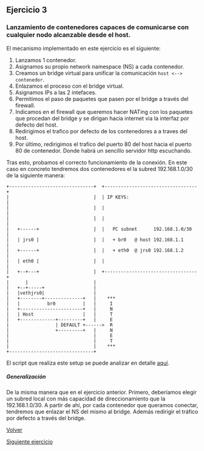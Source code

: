 ## Ejercicio 3

### Lanzamiento de contenedores capaces de comunicarse con cualquier nodo alcanzable desde el host.

El mecanismo implementado en este ejercicio es el siguiente:
1.  Lanzamos 1 contenedor.
2.  Asignamos su propio network namespace (NS) a cada contenedor.
3.  Creamos un bridge virtual para unificar la comunicación ```host <--> contenedor```.
4. Enlazamos el proceso con el bridge virtual.
5. Asignamos IPs a las 2 intefaces.
6. Permitimos el paso de paquetes que pasen por el bridge a través del firewall.
7. Indicamos en el firewall que queremos hacer NATing con los paquetes que procedan del bridge y se dirigan hacia internet via la interfaz por defecto del host.
8. Redirigimos el trafico por defecto de los contenedores a a traves del host.
9. Por último, redirigimos el trafico del puerto 80 del host hacia el puerto 80 de contenedor. Donde habrá un sencillo servidor http escuchando.

Tras esto, probamos el correcto funcionamiento de la conexión. 
En este caso en concreto tendremos dos contenedores el la subred 192.168.1.0/30 de la siguiente manera:

    
    +-------------------------------+  +----------------------------------+
    |                               |  | IP KEYS:                         |
    |                               |  |                                  |
    |                               |  |                                  |
    |   +------+                    |  |   PC subnet      192.168.1.0/30  |
    |   | jrs0 |                    |  |   + br0   @ host 192.168.1.1     |
    |   +------+                    |  |   + eth0  @ jrs0 192.168.1.2     |
    |   | eth0 |                    |  |                                  |
    |   +--+---+                    |  +----------------------------------+
    |      |                        |
    |   +--+-----+                  |
    |   |vethjrs0|                  |
    |   +--------+--------------+   |    ***
    |   |          br0          |   |     I 
    |   +-----------------------+   |     N 
    |   | Host                  |   |     T 
    |   +-------------+---------+   |     E 
    |                 | DEFAULT +------>  R 
    |                 +---------+   |     N 
    |                               |     E 
    |                               |     T 
    |                               |    ***
    +-------------------------------+


El script que realiza este setup se puede analizar en detalle [aquí](script.sh).

##### Generalización

De la misma manera que en el ejercicio anterior. Primero, deberíamos elegir un subred local con más capacidad de direccionamiento que la 192.168.1.0/30. A partir de ahí, por cada contenedor que queramos conectar, tendremos que enlazar el NS del mismo al bridge. Además redirigir el tráfico por defecto a través del bridge.

[Volver](../../..)

[Siguiente ejercicio](../4)